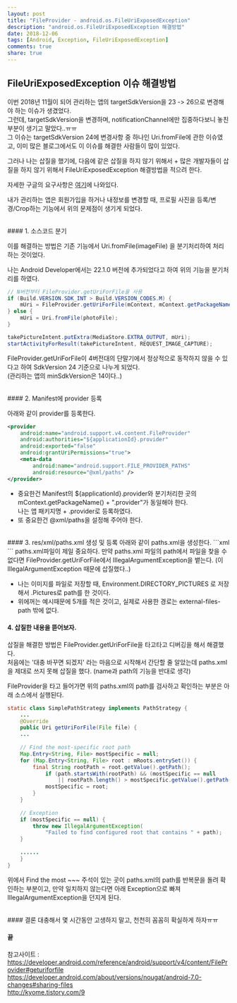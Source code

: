 ```yaml
---
layout: post
title: "FileProvider - android.os.FileUriExposedException"
description: "android.os.FileUriExposedException 해결방법"
date: 2018-12-06
tags: [Android, Exception, FileUriExposedException]
comments: true
share: true
---
```


## FileUriExposedException 이슈 해결방법

이번 2018년 11월이 되어 관리하는 앱의 targetSdkVersion을 23 -> 26으로 변경해야 하는 이슈가 생겼었다.  
그런데, targetSdkVersion을 변경하며, notificationChannel에만 집중하다보니 놓친 부분이 생기고 말았다..ㅠㅠ  
그 이슈는 targetSdkVersion 24에 변경사항 중 하나인 Uri.fromFile에 관한 이슈였고, 이미 많은 블로그에서도 이 이슈를 해결한 사람들이 많이 있었다.  

그러나 나는 삽질을 했기에, 다음에 같은 삽질을 하지 않기 위해서 + 많은 개발자들이 삽질을 하지 않기 위해서 FileUriExposedException 해결방법을 적으려 한다.  

자세한 구글의 요구사항은 [여기](https://developer.android.com/about/versions/nougat/android-7.0-changes#sharing-files)에 나와있다.  

내가 관리하는 앱은 회원가입을 하거나 내정보를 변경할 때, 프로필 사진을 등록/변경/Crop하는 기능에서 위의 문제점이 생기게 되었다.  


<br>
#### 1. 소스코드 분기

이를 해결하는 방법은 기존 기능에서 Uri.fromFile(imageFile) 을 분기처리하여 처리하는 것이었다.  

나는 Android Developer에서는 22.1.0 버전에 추가되었다고 하여 위의 기능을 분기처리를 하였다.  

```java
// N버전부터 FileProvider.getUriForFile을 사용
if (Build.VERSION.SDK_INT > Build.VERSION_CODES.M) {
    mUri = FileProvider.getUriForFile(mContext, mContext.getPackageName() + ".provider", photoFile);
} else {
    mUri = Uri.fromFile(photoFile);
}

takePictureIntent.putExtra(MediaStore.EXTRA_OUTPUT, mUri);
startActivityForResult(takePictureIntent, REQUEST_IMAGE_CAPTURE);
```
FileProvider.getUriForFile이 4버전대의 단말기에서 정상적으로 동작하지 않을 수 있다고 하여 SdkVersion 24 기준으로 나누게 되었다.  
(관리하는 앱의 minSdkVersion은 14이다..)  


<br>
#### 2. Manifest에 provider 등록

아래와 같이 provider를 등록한다.
```xml
<provider
    android:name="android.support.v4.content.FileProvider"
    android:authorities="${applicationId}.provider"
    android:exported="false"
    android:grantUriPermissions="true">
    <meta-data
        android:name="android.support.FILE_PROVIDER_PATHS"
        android:resource="@xml/paths" />
</provider>
```

- 중요한건 Manifest의 ${applicationId}.provider와 분기처리한 곳의 mContext.getPackageName() + ".provider"가 동일해야 한다.  
나는 앱 패키지명 + .provider로 등록하였다.
- 또 중요한건 @xml/paths을 설정해 주어야 한다. 


<br>
#### 3. res/xml/paths.xml 생성 및 등록
아래와 같이 paths.xml을 생성한다.
```xml
<?xml version="1.0" encoding="utf-8"?>
<paths xmlns:android="http://schemas.android.com/apk/res/android">
    <files-path name="마음에드는 이름1" path="Pictures" /> <!-- Context.getFilesDir(). -->
    <external-path name="마음에드는 이름2" path="Pictures" /> <!-- Environment.getExternalStorageDirectory(). -->
    <external-files-path name="마음에드는 이름3" path="Pictures" /> <!-- Context#getExternalFilesDir(String) Context.getExternalFilesDir(null). -->
    <cache-path name="마음에드는 이름4" path="Pictures" /> <!-- getCacheDir(). -->
    <external-cache-path name="마음에드는 이름5" path="Pictures" /> <!-- Context.getExternalCacheDir(). -->
</paths>
```
paths.xml파일이 제일 중요하다. 만약 paths.xml 파일의 path에서 파일을 찾을 수 없다면 FileProvider.getUriForFile에서 IllegalArgumentException을 뱉는다.  
(이 IllegalArgumentException 때문에 삽질했다..)  

- 나는 이미지를 파일로 저장할 때, Environment.DIRECTORY_PICTURES 로 저장해서 .Pictures로 path를 한 것이다.
- 위에꺼는 예시때문에 5개를 적은 것이고, 실제로 사용한 경로는 external-files-path 밖에 없다.

#### 4. 삽질한 내용을 뜯어보자.
삽질을 해결한 방법은 FileProvider.getUriForFile을 타고타고 디버깅을 해서 해결했다.  
처음에는 '대충 바꾸면 되겠지' 라는 마음으로 시작해서 간단할 줄 알았는데 paths.xml을 제대로 쓰지 못해 삽질을 했다. (name과 path의 기능을 반대로 생각)  

FileProvider을 타고 들어가면 위의 paths.xml의 path를 검사하고 확인하는 부분은 아래 소스에서 실행된다.
```java
static class SimplePathStrategy implements PathStrategy {
    ...
    @Override
    public Uri getUriForFile(File file) {
    ...
    
    // Find the most-specific root path
    Map.Entry<String, File> mostSpecific = null;
    for (Map.Entry<String, File> root : mRoots.entrySet()) {
        final String rootPath = root.getValue().getPath();
            if (path.startsWith(rootPath) && (mostSpecific == null
                || rootPath.length() > mostSpecific.getValue().getPath().length())) {
            mostSpecific = root;
        }
    }
    
    // Exception
    if (mostSpecific == null) {
        throw new IllegalArgumentException(
            "Failed to find configured root that contains " + path);
    }
    
    ......
    }
}

```

위에서 Find the most ~~~ 주석이 있는 곳이 paths.xml의 path를 반복문을 돌려 확인하는 부분이고, 만약 일치하지 않는다면 아래 Exception으로 빠져 IllegalArgumentException을 던지게 된다.  


<br>
#### 결론
대충해서 몇 시간동안 고생하지 말고, 천천히 꼼꼼히 확실하게 하자ㅠㅠ  


#### 끝


참고사이트 :
<https://developer.android.com/reference/android/support/v4/content/FileProvider#geturiforfile>  
<https://developer.android.com/about/versions/nougat/android-7.0-changes#sharing-files>  
<http://kyome.tistory.com/9>  


